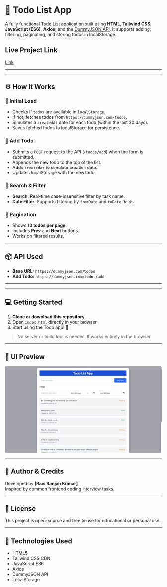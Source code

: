 # 📝 Todo List App

A fully functional Todo List application built using **HTML**, **Tailwind CSS**, **JavaScript (ES6)**, **Axios**, and the [DummyJSON API](https://dummyjson.com/). It supports adding, filtering, paginating, and storing todos in localStorage.


## Live Project Link

[Link](https://to-do-111.netlify.app/)

---


---

## ⚙️ How It Works

### 🔹 Initial Load
- Checks if `todos` are available in `localStorage`.
- If not, fetches todos from `https://dummyjson.com/todos`.
- Simulates a `createdAt` date for each todo (within the last 30 days).
- Saves fetched todos to localStorage for persistence.

### 🔹 Add Todo
- Submits a `POST` request to the API (`/todos/add`) when the form is submitted.
- Appends the new todo to the top of the list.
- Adds `createdAt` to simulate creation date.
- Updates localStorage with the new todo.

### 🔹 Search & Filter
- **Search**: Real-time case-insensitive filter by task name.
- **Date Filter**: Supports filtering by `fromDate` and `toDate` fields.

### 🔹 Pagination
- Shows **10 todos per page**.
- Includes **Prev** and **Next** buttons.
- Works on filtered results.

---

## 📦 API Used

- **Base URL:** `https://dummyjson.com/todos`
- **Add Todo:** `https://dummyjson.com/todos/add`

---








---

## 💻 Getting Started

1. **Clone or download this repository**
2. Open `index.html` directly in your browser
3. Start using the Todo app! 🎉

> No server or build tool is needed. It works entirely in the browser.

---

## 📸 UI Preview

![Screenshot](to_do_preview.png)

---

## 🧠 Author & Credits

Developed by **[Ravi Ranjan Kumar]**  
Inspired by common frontend coding interview tasks.

---

## 📃 License

This project is open-source and free to use for educational or personal use.

---

## 🔧 Technologies Used

- HTML5
- Tailwind CSS CDN
- JavaScript ES6
- Axios
- DummyJSON API
- LocalStorage


